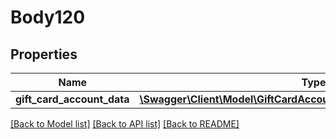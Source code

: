 # Body120

## Properties
Name | Type | Description | Notes
------------ | ------------- | ------------- | -------------
**gift_card_account_data** | [**\Swagger\Client\Model\GiftCardAccountDataGiftCardAccountInterface**](GiftCardAccountDataGiftCardAccountInterface.md) |  | 

[[Back to Model list]](../README.md#documentation-for-models) [[Back to API list]](../README.md#documentation-for-api-endpoints) [[Back to README]](../README.md)


